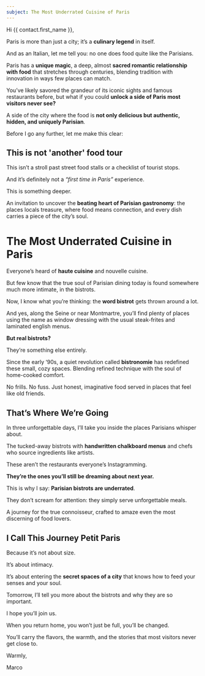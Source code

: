 ```yaml
---
subject: The Most Underrated Cuisine of Paris
---
```


Hi {{ contact.first_name }},

Paris is more than just a city; it’s a **culinary legend** in itself.

And as an Italian, let me tell you: no one does food quite like the Parisians. 

Paris has a **unique magic**, a deep, almost **sacred romantic relationship with food** that stretches through centuries, blending tradition with innovation in ways few places can match.

You’ve likely savored the grandeur of its iconic sights and famous restaurants before, but what if you could **unlock a side of Paris most visitors never see?** 

A side of the city where the food is **not only delicious but authentic, hidden, and uniquely Parisian**.

Before I go any further, let me make this clear:

## This is not 'another' food tour

This isn’t a stroll past street food stalls or a checklist of tourist stops.

And it’s definitely not a _“first time in Paris”_ experience.

This is something deeper.

An invitation to uncover the **beating heart of Parisian gastronomy**: the places locals treasure, where food means connection, and every dish carries a piece of the city’s soul.

# The Most Underrated Cuisine in Paris

Everyone’s heard of **haute cuisine** and nouvelle cuisine.

But few know that the true soul of Parisian dining today is found somewhere much more intimate, in the bistrots.

Now, I know what you’re thinking: the **word bistrot** gets thrown around a lot.

And yes, along the Seine or near Montmartre, you’ll find plenty of places using the name as window dressing with the usual steak-frites and laminated english menus.

**But real bistrots?**

They’re something else entirely.

Since the early ‘90s, a quiet revolution called **bistronomie** has redefined these small, cozy spaces. Blending refined technique with the soul of home-cooked comfort.

No frills. No fuss. Just honest, imaginative food served in places that feel like old friends.


## That’s Where We’re Going

In three unforgettable days, I’ll take you inside the places Parisians whisper about.

The tucked-away bistrots with **handwritten chalkboard menus** and chefs who source ingredients like artists.

These aren’t the restaurants everyone’s Instagramming.

**They’re the ones you’ll still be dreaming about next year.**

This is why I say: **Parisian bistrots are underrated**.

They don’t scream for attention: they simply serve unforgettable meals.

A journey for the true connoisseur, crafted to amaze even the most discerning of food lovers.

## I Call This Journey Petit Paris

Because it’s not about size.

It’s about intimacy.

It’s about entering the **secret spaces of a city** that knows how to feed your senses and your soul.

Tomorrow, I’ll tell you more about the bistrots and why they are so important.

I hope you’ll join us.

When you return home, you won’t just be full, you’ll be changed.

You’ll carry the flavors, the warmth, and the stories that most visitors never get close to.

Warmly,

Marco